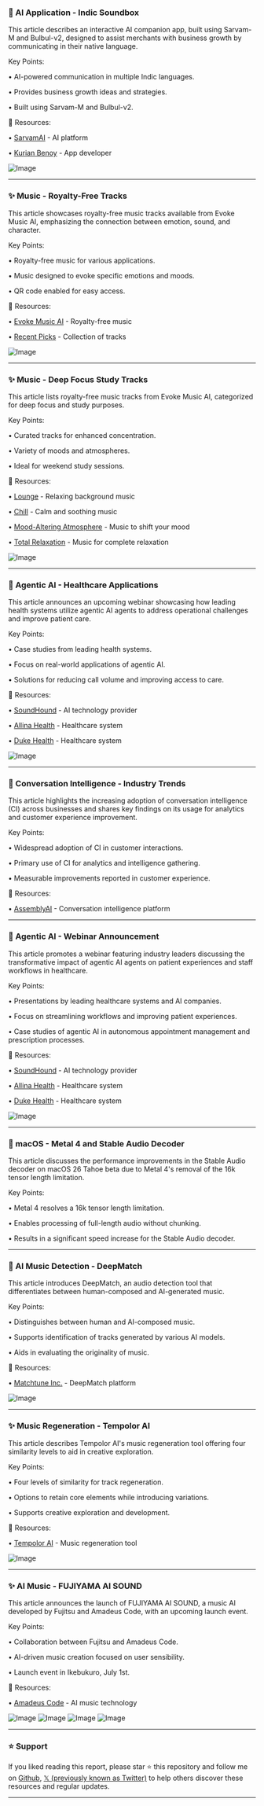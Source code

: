 ### 🤖 AI Application - Indic Soundbox

This article describes an interactive AI companion app, built using Sarvam-M and Bulbul-v2, designed to assist merchants with business growth by communicating in their native language.


Key Points:

• AI-powered communication in multiple Indic languages.

• Provides business growth ideas and strategies.

• Built using Sarvam-M and Bulbul-v2.


🔗 Resources:

• [SarvamAI](https://x.com/SarvamAI) - AI platform

• [Kurian Benoy](https://x.com/kurianbenoy2) - App developer

![Image](https://pbs.twimg.com/amplify_video_thumb/1936360277026410496/img/phEkpI-X8HgAVq8v.jpg)


---

### ✨ Music - Royalty-Free Tracks

This article showcases royalty-free music tracks available from Evoke Music AI, emphasizing the connection between emotion, sound, and character.


Key Points:

• Royalty-free music for various applications.

• Music designed to evoke specific emotions and moods.

• QR code enabled for easy access.


🔗 Resources:

• [Evoke Music AI](https://evokemusic.short.gy/0620) - Royalty-free music

• [Recent Picks](https://evokemusic.short.gy/0619) - Collection of tracks


![Image](https://pbs.twimg.com/amplify_video_thumb/1935980642854133760/img/RGGVe19GIom5dO06.jpg)


---

### ✨ Music - Deep Focus Study Tracks

This article lists royalty-free music tracks from Evoke Music AI, categorized for deep focus and study purposes.


Key Points:

• Curated tracks for enhanced concentration.

• Variety of moods and atmospheres.

• Ideal for weekend study sessions.


🔗 Resources:

• [Lounge](https://evokemusic.short.gy/Fri06201) - Relaxing background music

• [Chill](https://evokemusic.short.gy/Fri06202) - Calm and soothing music

• [Mood-Altering Atmosphere](https://evokemusic.short.gy/Fri06203) - Music to shift your mood

• [Total Relaxation](https://evokemusic.short.gy/Fri06204) - Music for complete relaxation


![Image](https://pbs.twimg.com/amplify_video_thumb/1935980839277301760/img/kqV6ElYuqaj3Oo51.jpg)


---

### 🤖 Agentic AI - Healthcare Applications

This article announces an upcoming webinar showcasing how leading health systems utilize agentic AI agents to address operational challenges and improve patient care.


Key Points:

• Case studies from leading health systems.

• Focus on real-world applications of agentic AI.

• Solutions for reducing call volume and improving access to care.


🔗 Resources:

• [SoundHound](https://x.com/SoundHound) - AI technology provider

• [Allina Health](https://x.com/AllinaHealth) - Healthcare system

• [Duke Health](https://x.com/DukeHealth) - Healthcare system

![Image](https://pbs.twimg.com/media/GtwIeUeXcAA6rW1?format=jpg&name=small)


---

### 🤖 Conversation Intelligence - Industry Trends

This article highlights the increasing adoption of conversation intelligence (CI) across businesses and shares key findings on its usage for analytics and customer experience improvement.


Key Points:

• Widespread adoption of CI in customer interactions.

• Primary use of CI for analytics and intelligence gathering.

• Measurable improvements reported in customer experience.


🔗 Resources:

• [AssemblyAI](https://x.com/AssemblyAI) - Conversation intelligence platform


---

### 🤖 Agentic AI - Webinar Announcement

This article promotes a webinar featuring industry leaders discussing the transformative impact of agentic AI agents on patient experiences and staff workflows in healthcare.


Key Points:

• Presentations by leading healthcare systems and AI companies.

• Focus on streamlining workflows and improving patient experiences.

• Case studies of agentic AI in autonomous appointment management and prescription processes.


🔗 Resources:

• [SoundHound](https://x.com/SoundHound) - AI technology provider

• [Allina Health](https://x.com/AllinaHealth) - Healthcare system

• [Duke Health](https://x.com/DukeHealth) - Healthcare system

![Image](https://pbs.twimg.com/media/GtWP_w9WYAAiUok?format=jpg&name=small)


---

### 🤖 macOS - Metal 4 and Stable Audio Decoder

This article discusses the performance improvements in the Stable Audio decoder on macOS 26 Tahoe beta due to Metal 4's removal of the 16k tensor length limitation.


Key Points:

• Metal 4 resolves a 16k tensor length limitation.

• Enables processing of full-length audio without chunking.

• Results in a significant speed increase for the Stable Audio decoder.


---

### 🤖 AI Music Detection - DeepMatch

This article introduces DeepMatch, an audio detection tool that differentiates between human-composed and AI-generated music.


Key Points:

• Distinguishes between human and AI-composed music.

• Supports identification of tracks generated by various AI models.

• Aids in evaluating the originality of music.


🔗 Resources:

• [Matchtune Inc.](https://x.com/matchtuneinc) - DeepMatch platform

![Image](https://pbs.twimg.com/amplify_video_thumb/1933092713424961536/img/GLeUe4xq-_RCASBM.jpg)


---

### ✨ Music Regeneration - Tempolor AI

This article describes Tempolor AI's music regeneration tool offering four similarity levels to aid in creative exploration.


Key Points:

• Four levels of similarity for track regeneration.

• Options to retain core elements while introducing variations.

• Supports creative exploration and development.


🔗 Resources:

• [Tempolor AI](https://x.com/tempolor_ai) - Music regeneration tool

![Image](https://pbs.twimg.com/media/GtOkbSybcAAI8VS?format=jpg&name=small)


---

### ✨ AI Music - FUJIYAMA AI SOUND

This article announces the launch of FUJIYAMA AI SOUND, a music AI developed by Fujitsu and Amadeus Code, with an upcoming launch event.


Key Points:

• Collaboration between Fujitsu and Amadeus Code.

• AI-driven music creation focused on user sensibility.

• Launch event in Ikebukuro, July 1st.



🔗 Resources:

• [Amadeus Code](https://x.com/AmadeusCode) - AI music technology

![Image](https://pbs.twimg.com/media/Gsln487asAEEaqQ?format=jpg&name=small)
![Image](https://pbs.twimg.com/media/Gsln486asAQmlVt?format=jpg&name=small)
![Image](https://pbs.twimg.com/media/Gsln480bcAA9Upt?format=jpg&name=small)
![Image](https://pbs.twimg.com/media/Gsln487asAQ9wX_?format=jpg&name=small)


---

### ⭐️ Support

If you liked reading this report, please star ⭐️ this repository and follow me on [Github](https://github.com/Drix10), [𝕏 (previously known as Twitter)](https://x.com/DRIX_10_) to help others discover these resources and regular updates.

---